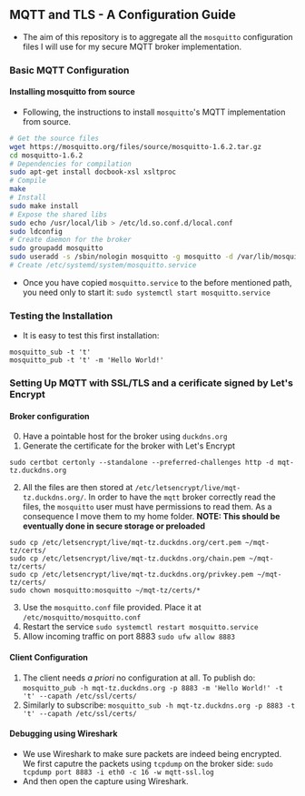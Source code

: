 ## MQTT and TLS - A Configuration Guide
+ The aim of this repository is to aggregate all the `mosquitto` configuration files I will use for my secure MQTT broker implementation.

### Basic MQTT Configuration
#### Installing mosquitto from source
+ Following, the instructions to install `mosquitto`'s MQTT implementation from source.
```bash
# Get the source files
wget https://mosquitto.org/files/source/mosquitto-1.6.2.tar.gz
cd mosquitto-1.6.2
# Dependencies for compilation
sudo apt-get install docbook-xsl xsltproc
# Compile
make
# Install
sudo make install
# Expose the shared libs
sudo echo /usr/local/lib > /etc/ld.so.conf.d/local.conf
sudo ldconfig
# Create daemon for the broker
sudo groupadd mosquitto
sudo useradd -s /sbin/nologin mosquitto -g mosquitto -d /var/lib/mosquitto
# Create /etc/systemd/system/mosquitto.service
```
+ Once you have copied `mosquitto.service` to the before mentioned path, you need only to start it:
`sudo systemctl start mosquitto.service`

### Testing the Installation
+ It is easy to test this first installation:
```
mosquitto_sub -t 't'
mosquitto_pub -t 't' -m 'Hello World!'
```

### Setting Up MQTT with SSL/TLS and a cerificate signed by Let's Encrypt
#### Broker configuration
0. Have a pointable host for the broker using `duckdns.org`
1. Generate the certificate for the broker with Let's Encrypt
```
sudo certbot certonly --standalone --preferred-challenges http -d mqt-tz.duckdns.org
```
2. All the files are then stored at `/etc/letsencrypt/live/mqt-tz.duckdns.org/`. In order to have the `mqtt` broker correctly read the files, the `mosquitto` user must have permissions to read them. As a consequence I move them to my home folder. **NOTE: This should be eventually done in secure storage or preloaded**
```
sudo cp /etc/letsencrypt/live/mqt-tz.duckdns.org/cert.pem ~/mqt-tz/certs/
sudo cp /etc/letsencrypt/live/mqt-tz.duckdns.org/chain.pem ~/mqt-tz/certs/
sudo cp /etc/letsencrypt/live/mqt-tz.duckdns.org/privkey.pem ~/mqt-tz/certs/
sudo chown mosquitto:mosquitto ~/mqt-tz/certs/*
```
3. Use the `mosquitto.conf` file provided. Place it at `/etc/mosquitto/mosquitto.conf`
4. Restart the service `sudo systemctl restart mosquitto.service`
5. Allow incoming traffic on port 8883 `sudo ufw allow 8883`

#### Client Configuration
1. The client needs _a priori_ no configuration at all. To publish do:
`mosquitto_pub -h mqt-tz.duckdns.org -p 8883 -m 'Hello World!' -t 't' --capath /etc/ssl/certs/`
2. Similarly to subscribe:
`mosquitto_sub -h mqt-tz.duckdns.org -p 8883 -t 't' --capath /etc/ssl/certs/`

#### Debugging using Wireshark
+ We use Wireshark to make sure packets are indeed being encrypted. We first caputre the packets using `tcpdump` on the broker side:
`sudo tcpdump port 8883 -i eth0 -c 16 -w mqtt-ssl.log`
+ And then open the capture using Wireshark.
